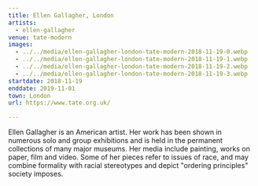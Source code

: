 ```yaml
---
title: Ellen Gallagher, London
artists:
  - ellen-gallagher
venue: tate-modern
images:
  - ../../media/ellen-gallagher-london-tate-modern-2018-11-19-0.webp
  - ../../media/ellen-gallagher-london-tate-modern-2018-11-19-1.webp
  - ../../media/ellen-gallagher-london-tate-modern-2018-11-19-2.webp
  - ../../media/ellen-gallagher-london-tate-modern-2018-11-19-3.webp
startdate: 2018-11-19
enddate: 2019-11-01
town: London
url: https://www.tate.org.uk/

---
```


Ellen Gallagher is an American artist. Her work has been shown in numerous solo and group exhibitions and is held in the permanent collections of many major museums. Her media include painting, works on paper, film and video. Some of her pieces refer to issues of race, and may combine formality with racial stereotypes and depict "ordering principles" society imposes.